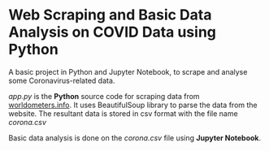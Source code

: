 # Web Scraping and Basic Data Analysis on COVID Data using Python  

A basic project in Python and Jupyter Notebook, to scrape and analyse some Coronavirus-related data.  
  
*app.py* is the **Python** source code for scraping data from [worldometers.info](https://www.worldometers.info/coronavirus/). It uses BeautifulSoup library to parse the data from the website. The resultant data is stored in csv format with the file name *corona.csv*  
  
Basic data analysis is done on the *corona.csv* file using **Jupyter Notebook**.
